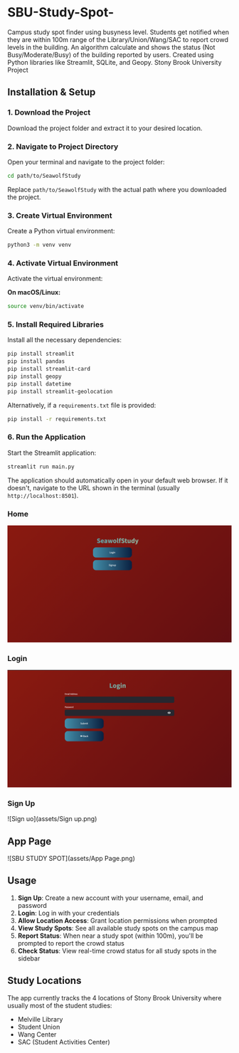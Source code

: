 # SBU-Study-Spot-
Campus study spot finder using busyness level. Students get notified when they are within 100m range of the Library/Union/Wang/SAC to report crowd levels in the building. An algorithm calculate and shows the  status (Not Busy/Moderate/Busy) of the building reported by users. Created using Python libraries like Streamlit, SQLite, and Geopy. Stony Brook University Project

## Installation & Setup

### 1. Download the Project

Download the project folder and extract it to your desired location.

### 2. Navigate to Project Directory

Open your terminal and navigate to the project folder:

```bash
cd path/to/SeawolfStudy
```

Replace `path/to/SeawolfStudy` with the actual path where you downloaded the project.

### 3. Create Virtual Environment

Create a Python virtual environment:

```bash
python3 -m venv venv
```

### 4. Activate Virtual Environment

Activate the virtual environment:

**On macOS/Linux:**
```bash
source venv/bin/activate
```

### 5. Install Required Libraries

Install all the necessary dependencies:

```bash
pip install streamlit
pip install pandas
pip install streamlit-card
pip install geopy
pip install datetime
pip install streamlit-geolocation
```

Alternatively, if a `requirements.txt` file is provided:

```bash
pip install -r requirements.txt
```

### 6. Run the Application

Start the Streamlit application:

```bash
streamlit run main.py
```

The application should automatically open in your default web browser. If it doesn't, navigate to the URL shown in the terminal (usually `http://localhost:8501`).



### Home
![Home](assets/Home.png)

### Login
![Login](assets/Login.png)

### Sign Up
![Sign uo](assets/Sign up.png)

## App Page
![SBU STUDY SPOT](assets/App Page.png)


## Usage

1. **Sign Up**: Create a new account with your username, email, and password
2. **Login**: Log in with your credentials
3. **Allow Location Access**: Grant location permissions when prompted
4. **View Study Spots**: See all available study spots on the campus map
5. **Report Status**: When near a study spot (within 100m), you'll be prompted to report the crowd status
6. **Check Status**: View real-time crowd status for all study spots in the sidebar

## Study Locations

The app currently tracks the 4 locations of Stony Brook University where usually most of the student studies:
- Melville Library
- Student Union
- Wang Center
- SAC (Student Activities Center)
